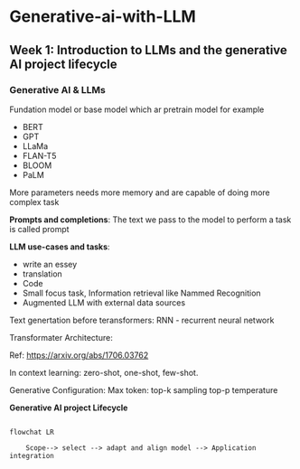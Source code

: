 # Generative-ai-with-LLM

## Week 1: Introduction to LLMs and the generative AI project lifecycle

### Generative AI & LLMs

Fundation model or base model which ar pretrain model for example
 - BERT
 - GPT
 - LLaMa
 - FLAN-T5
 - BLOOM 
 - PaLM

 More parameters needs more memory and are capable of doing more complex task


 __Prompts and completions__: The text we pass to the model to perform a task is called prompt

__LLM use-cases and tasks__:
 
 - write an essey
 - translation
 - Code
 - Small focus task, Information retrieval like Nammed Recognition
 - Augmented LLM with external data sources
 

Text genertation before teransformers:
RNN - recurrent neural network 

Transformater Architecture:

Ref: https://arxiv.org/abs/1706.03762



In context learning:
zero-shot, one-shot, few-shot. 


Generative Configuration:
Max token: 
top-k sampling
top-p 
temperature

__Generative AI project Lifecycle__

```mermaid

flowchat LR

    Scope--> select --> adapt and align model --> Application integration

```